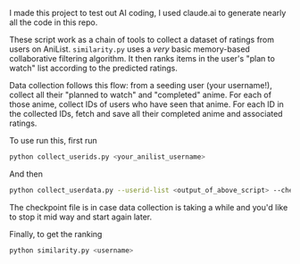 I made this project to test out AI coding, I used claude.ai to generate nearly all the code in this repo.

These script work as a chain of tools to collect a dataset of ratings from users on AniList. `similarity.py` uses a *very* basic memory-based collaborative filtering algorithm. It then ranks items in the user's "plan to watch" list according to the predicted ratings.

Data collection follows this flow: from a seeding user (your username!), collect all their "planned to watch" and "completed" anime. For each of those anime, collect IDs of users who have seen that anime. For each ID in the collected IDs, fetch and save all their completed anime and associated ratings.

To use run this, first run

```bash
python collect_userids.py <your_anilist_username>
```

And then

```bash
python collect_userdata.py --userid-list <output_of_above_script> --checkpoint-file chkpnt.json
```

The checkpoint file is in case data collection is taking a while and you'd like to stop it mid way and start again later.

Finally, to get the ranking

```bash
python similarity.py <username>
```
